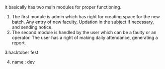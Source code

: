 It basically has two main modules for proper functioning.
1. The first module is admin which has right for creating space for the new batch. Any entry of new faculty, Updation in the subject if necessary, and sending notice.
2. The second module is handled by the user which can be a faulty or an operator. The user has a right of making daily attendance, generating a report.

3.hacktober fest

4. name : dev 